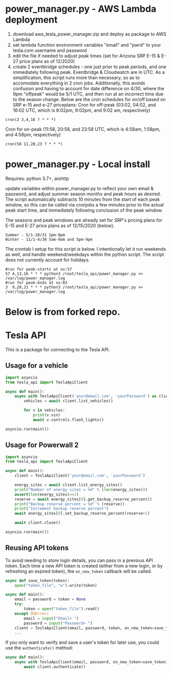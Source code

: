 # power_manager.py - AWS Lambda deployment
1) download aws_tesla_power_manager.zip and deploy as package to AWS Lambda
2) set lambda function environment variables "email" and "pwrd" to your tesla.com username and password
3) edit the file if needed to adjust peak times (set for Arizona SRP E-15 & E-27 price plans as of 12/2020)
4) create 2 eventbridge schedules - one just prior to peak periods, and one immediately following peak. Eventbridge & Cloudwatch are in UTC. As a simplification, this script runs more than necessary, so as to accomodate everything in 2 cron jobs. Additionally, this avoids confusion and having to account for date difference on 4/30, where the 9pm "offpeak" would be 5/1 UTC, and then run at an incorrect time due to the season change.
Below are the cron schedules for on/off based on SRP e-15 and e-27 priceplans:
Cron for off-peak (03:02, 04:02, and 16:02 UTC, which is 8:02pm, 9:02pm, and 9:02 am, respectively)
```
cron(2 3,4,16 ? * * *)
```
Cron for on-peak (11:58, 20:58, and 23:58 UTC, which is 4:58am, 1:58pm, and 4:58pm, respectively)
```
cron(58 11,20,23 ? * * *)
```


# power_manager.py - Local install

Requires: python 3.7+, aiohttp

update variables within power_manager.py to reflect your own email & password, and adjust summer season months and peak hours as desired. The script automatically subtracts 10 minutes from the start of each peak window, so this can be called via cronjobs a few minutes prior to the actual peak start time, and immediately following conclusion of the peak window.

The seasons and peak windows are already set for SRP's pricing plans for E-15 and E-27 price plans as of 12/15/2020 (below).
```
Summer - 5/1-10/31 2pm-8pm
Winter - 11/1-4/30 5am-9am and 5pm-9pm
```
The crontab I setup for this script is below. I intentionally let it run weekends as well, and handle weekend/weekdays within the python script. The script does not currently account for holidays.
```
#run for peak-starts at xx:57
57 4,13,16 * * * python3 /root/tesla_api/power_manager.py >> /var/log/power_manager.log
#run for peak-ends at xx:03
3  9,20,21 * * * python3 /root/tesla_api/power_manager.py >> /var/log/power_manager.log
```


# Below is from forked repo.


# Tesla API

This is a package for connecting to the Tesla API.

## Usage for a vehicle

```python
import asyncio
from tesla_api import TeslaApiClient

async def main():
    async with TeslaApiClient('your@email.com', 'yourPassword') as client:
        vehicles = await client.list_vehicles()

        for v in vehicles:
            print(v.vin)
            await v.controls.flash_lights()

asyncio.run(main())
```


## Usage for Powerwall 2

```python
import asyncio
from tesla_api import TeslaApiClient

async def main():
    client = TeslaApiClient('your@email.com', 'yourPassword')

    energy_sites = await client.list_energy_sites()
    print("Number of energy sites = %d" % (len(energy_sites)))
    assert(len(energy_sites)==1)
    reserve = await energy_sites[0].get_backup_reserve_percent()
    print("Backup reserve percent = %d" % (reserve))
    print("Increment backup reserve percent")
    await energy_sites[0].set_backup_reserve_percent(reserve+1)

    await client.close()

asyncio.run(main())
```


## Reusing API tokens

To avoid needing to store login details, you can pass in a previous API token.
Each time a new API token is created (either from a new login, or by refreshing an
expired token), the `on_new_token` callback will be called.

```python
async def save_token(token):
    open("token_file", "w").write(token)

async def main():
    email = password = token = None
    try:
        token = open("token_file").read()
    except OSError:
        email = input("Email> ")
        password = input("Password> ")
    client = TeslaApiClient(email, password, token, on_new_token=save_token)
    ...
```

If you only want to verify and save a user's token for later use,
you could use the `authenticate()` method:
```python
async def main():
    async with TeslaApiClient(email, password, on_new_token=save_token) as client:
        await client.authenticate()
```
